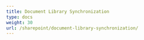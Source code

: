 ```yaml
---
title: Document Library Synchronization
type: docs
weight: 30
url: /sharepoint/document-library-synchronization/
---
```

